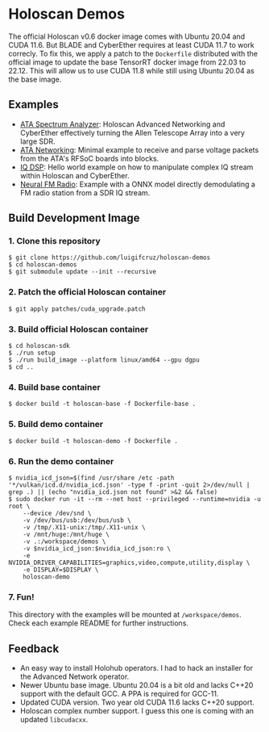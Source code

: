 # Holoscan Demos

The official Holoscan v0.6 docker image comes with Ubuntu 20.04 and CUDA 11.6. But BLADE and CyberEther requires at least CUDA 11.7 to work correcly. To fix this, we apply a patch to the `Dockerfile` distributed with the official image to update the base TensorRT docker image from 22.03 to 22.12. This will allow us to use CUDA 11.8 while still using Ubuntu 20.04 as the base image.

## Examples

- [ATA Spectrum Analyzer](./examples/ata_spectrum_analyzer/): Holoscan Advanced Networking and CyberEther effectively turning the Allen Telescope Array into a very large SDR.
- [ATA Networking](./examples/ata_networking): Minimal example to receive and parse voltage packets from the ATA's RFSoC boards into blocks.
- [IQ DSP](./examples/iq_dsp/): Hello world example on how to manipulate complex IQ stream within Holoscan and CyberEther.
- [Neural FM Radio](./examples/neural_fm_radio/): Example with a ONNX model directly demodulating a FM radio station from a SDR IQ stream.

## Build Development Image

### 1. Clone this repository
```
$ git clone https://github.com/luigifcruz/holoscan-demos
$ cd holoscan-demos
$ git submodule update --init --recursive
```

### 2. Patch the official Holoscan container
```
$ git apply patches/cuda_upgrade.patch 
```

### 3. Build official Holoscan container
```
$ cd holoscan-sdk
$ ./run setup
$ ./run build_image --platform linux/amd64 --gpu dgpu
$ cd ..
```

### 4. Build base container
```
$ docker build -t holoscan-base -f Dockerfile-base .
```

### 5. Build demo container
```
$ docker build -t holoscan-demo -f Dockerfile .
```

### 6. Run the demo container
```
$ nvidia_icd_json=$(find /usr/share /etc -path '*/vulkan/icd.d/nvidia_icd.json' -type f -print -quit 2>/dev/null | grep .) || (echo "nvidia_icd.json not found" >&2 && false)
$ sudo docker run -it --rm --net host --privileged --runtime=nvidia -u root \
    --device /dev/snd \
    -v /dev/bus/usb:/dev/bus/usb \
    -v /tmp/.X11-unix:/tmp/.X11-unix \
    -v /mnt/huge:/mnt/huge \
    -v .:/workspace/demos \
    -v $nvidia_icd_json:$nvidia_icd_json:ro \
    -e NVIDIA_DRIVER_CAPABILITIES=graphics,video,compute,utility,display \
    -e DISPLAY=$DISPLAY \
    holoscan-demo
```

### 7. Fun!
This directory with the examples will be mounted at `/workspace/demos`. Check each example README for further instructions.

## Feedback

- An easy way to install Holohub operators. I had to hack an installer for the Advanced Network operator.
- Newer Ubuntu base image. Ubuntu 20.04 is a bit old and lacks C++20 support with the default GCC. A PPA is required for GCC-11.
- Updated CUDA version. Two year old CUDA 11.6 lacks C++20 support.
- Holoscan complex number support. I guess this one is coming with an updated `libcudacxx`.